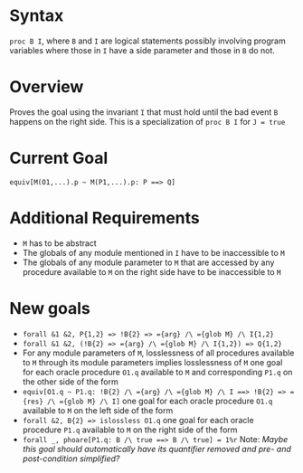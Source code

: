 # Syntax
`proc B I`, where `B` and `I` are logical statements possibly involving program variables where those in `I` have a side parameter and those in `B` do not.
# Overview
Proves the goal using the invariant `I` that must hold until the bad event `B` happens on the right side. This is a specialization of `proc B I` for `J = true`
# Current Goal
`equiv[M(O1,...).p ~ M(P1,...).p: P ==> Q]`
# Additional Requirements
- `M` has to be abstract
- The globals of any module mentioned in `I` have to be inaccessible to `M`
- The globals of any module parameter to `M` that are accessed by any procedure available to `M` on the right side have to be inaccessible to `M`
# New goals
- `forall &1 &2, P{1,2} => !B{2} => ={arg} /\ ={glob M} /\ I{1,2}`
- `forall &1 &2, (!B{2} => ={arg} /\ ={glob M} /\ I{1,2}) => Q{1,2}`
- For any module parameters of `M`, losslessness of all procedures available to `M` through its module parameters implies losslessness of `M`
one goal for each oracle procedure `O1.q` available to `M` and corresponding `P1.q` on the other side of the form
- `equiv[O1.q ~ P1.q: !B{2} /\ ={arg} /\ ={glob M} /\ I ==> !B{2} => ={res} /\ ={glob M} /\ I]`
one goal for each oracle procedure `O1.q` available to `M` on the left side of the form
- `forall &2, B{2} => islossless O1.q`
one goal for each oracle procedure `P1.q` available to `M` on the right side of the form
- `forall _, phoare[P1.q: B /\ true ==> B /\ true] = 1%r` 
Note: *Maybe this goal should automatically have its quantifier removed and pre- and post-condition simplified?*